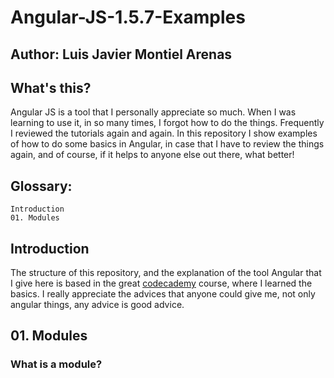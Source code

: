 # Angular-JS-1.5.7-Examples

## Author: Luis Javier Montiel Arenas

## What's this?

Angular JS is  a tool that I personally appreciate so much. When I was learning to use it, in so many times, I forgot how to do the things. Frequently I reviewed the tutorials again and again. In this repository I show examples of how to do some basics in Angular, in case that I have to review the things again, and of course, if it helps to anyone else out there, what better!

## Glossary:
```
Introduction
01. Modules
```

##  Introduction
The structure of this repository, and the explanation of the tool Angular that I give here is based in the great [codecademy](https://www.codecademy.com/learn) course, where I learned the basics.
I really appreciate the advices that anyone could give me, not only angular things, any advice is good advice.

##  01. Modules
### What is a module?